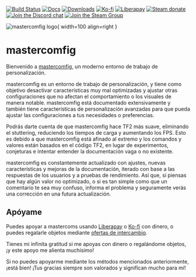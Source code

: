[![Build Status](https://img.shields.io/github/workflow/status/mastercomfig/mastercomfig/CI?style=flat-square&logo=mastercomfig)](https://github.com/mastercomfig/mastercomfig/actions?query=workflow%3ACI)
[![Docs](https://img.shields.io/github/workflow/status/mastercomfig/mastercomfig/docs?label=docs&style=flat-square)](index.md)
[![Downloads](https://img.shields.io/github/downloads/mastercomfig/mastercomfig/latest/total.svg?style=flat-square&logo=mastercomfig)](https://mastercomfig.com/app)
[![Ko-fi](https://img.shields.io/badge/Support%20me%20on-Ko--fi-FF5E5B.svg?logo=ko-fi&style=flat-square)](https://ko-fi.com/mastercoms)
[![Liberapay](https://img.shields.io/liberapay/receives/mastercoms.svg?logo=liberapay&style=flat-square)](https://liberapay.com/mastercoms/)
[![Steam donate](https://img.shields.io/badge/Donate%20via-Steam-00adee.svg?style=flat-square&logo=steam)](https://steamcommunity.com/tradeoffer/new/?partner=85845165&token=M9cQHh8N)
[![Join the Discord chat](https://img.shields.io/badge/Discord-mastercomfig-5865F2.svg?style=flat-square&logo=discord)](https://discord.gg/CuPb2zV)
[![Join the Steam Group](https://img.shields.io/badge/Steam-mastercomfig-00adee.svg?logo=steam&style=flat-square)](https://steamcommunity.com/groups/comfig)

![mastercomfig logo](https://mastercomfig.com/img/mastercomfig_logo.svg){ width=100 align=right }

# mastercomfig

Bienvenido a [mastercomfig](https://mastercomfig.com), un moderno entorno de trabajo de personalización.

mastercomfig es un entorno de trabajo de personalización, y tiene como objetivo desactivar características muy mal optimizadas y ajustar otras configuraciones que no afectan el comportamiento o los visuales de manera notable. mastercomfig está documentado extensivamente y también tiene características de personalización avanzadas para que pueda ajustar las configuraciones a tus necesidades o preferencias.

Podrás darte cuenta de que mastercomfig hace TF2 más suave, eliminando el stuttering, reduciendo los tiempos de carga y aumentando los FPS. Esto es debido a que mastercomfig está afinado al extremo y los comandos y valores están basados en el código TF2, en lugar de experimentos, conjeturas e intentar entender la documentación vaga o no existente.

mastercomfig es constantemente actualizado con ajustes, nuevas características y mejoras de la documentación, iterado con base a las respuestas de los usuarios y a pruebas de rendimiento. Así que, si piensas que hay algún valor no optimizado, o si es tan simple como que un comentario te sea muy confuso, informa el problema y seguramente verás una corrección en una futura actualización.

## Apóyame

Puedes apoyar a mastercoms usando [Liberapay](https://liberapay.com/mastercoms/) o [Ko-fi](https://ko-fi.com/mastercoms) con dinero, o puedes regalarle objetos mediante [ofertas de intercambio](https://steamcommunity.com/tradeoffer/new/?partner=85845165&token=M9cQHh8N).

<!-- You can use Ko-fi to get [a config commission](https://ko-fi.com/mastercoms/commissions), where I personally tune a config exactly to your preferences and PC setup. I can also do this with a trade for 3 keys. There is also an addon where I can do advanced scripting at your request (6 keys if paying with a trade). -->

<!-- Finally, you can buy early access to the config for a month through [Ko-fi](https://ko-fi.com/mastercoms/shop). This will give you access to more frequent updates released throughout the month, rather than the monthly stable releases of the config. -->

Tienes mi infinita gratitud si me apoyas con dinero o regalándome objetos, ¡y este apoyo me alienta muchísimo!

Si no puedes apoyarme mediante los métodos mencionados anteriormente, ¡está bien! ¡Tus gracias siempre son valorados y significan mucho para mí!
